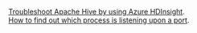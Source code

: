 <properties
  pageTitle=""
  description="Hive error, exception, or failure"
  Service="microsoft.hdinsight"
  resource=""
  authors=""
  msauthor=""
  displayOrder="1"
  selfHelpType="resource"
  supportTopicIds="32629059"
  resourceTags=""
  productPesIds="15078"
  cloudEnvironments="Cloud"
  ArticleId="01134744-61a4-41a0-86a9-0b2c8956f820"
/>

[Troubleshoot Apache Hive by using Azure HDInsight](https://docs.microsoft.com/en-us/azure/hdinsight/hdinsight-troubleshoot-hive).<br>
[How to find out which process is listening upon a port](https://debian-administration.org/article/184/How_to_find_out_which_process_is_listening_upon_a_port).<br>
